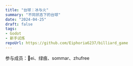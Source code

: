 ```yaml
---
title: "台球：冰与火"
summary: "不同状态下的台球"
date: "2024-04-25"
draft: false
tags:
- Godot
- 新手试炼
repoUrl: https://github.com/Eiphoria6237/billiard_game
---
```


参与成员：📖ei、绿痕、sommar、zhufree
